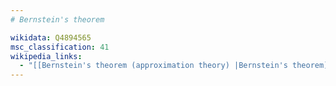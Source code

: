 ```yaml
---
# Bernstein's theorem

wikidata: Q4894565
msc_classification: 41
wikipedia_links:
  - "[[Bernstein's theorem (approximation theory) |Bernstein's theorem]]"
---
```

